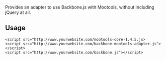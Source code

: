 Provides an adapter to use Backbone.js with Mootools, without including jQuery at all.

## Usage

    <script src="http://www.yourwebsite.com/mootools-core-1.4.5.js>
    <script src="http://www.yourwebsite.com/backbone-mootools-adapter.js"></script>
    <script src="http://www.yourwebsite.com/backbone.js"></script>

